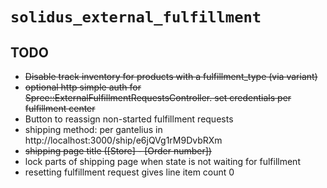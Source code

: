 # `solidus_external_fulfillment`

## TODO
* ~~Disable track inventory for products with a fulfillment_type (via variant)~~
* ~~optional http simple auth for Spree::ExternalFulfillmentRequestsController. set credentials per fulfillment center~~
* Button to reassign non-started fulfillment requests
* shipping method: per gantelius in http://localhost:3000/ship/e6jQVg1rM9DvbRXm
* ~~shipping page title ([Store] - [Order number])~~
* lock parts of shipping page when state is not waiting for fulfillment
* resetting fulfillment request gives line item count 0
